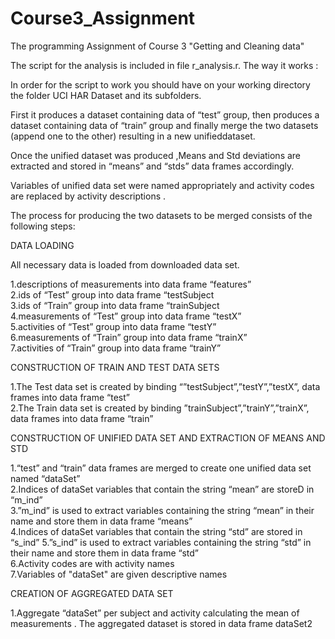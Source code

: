 # Course3_Assignment
The programming Assignment of Course 3 "Getting and Cleaning data"

The script for the analysis is included in file r_analysis.r. The way it works :

In order for the script to work you should have on your working directory the folder UCI HAR Dataset and its subfolders. 

First it produces a  dataset containing data of “test” group, then  produces a dataset containing data of “train” group and finally merge the two datasets  (append one to the other) resulting in a new unifieddataset.

Once the unified dataset was produced ,Means and Std deviations are extracted and stored in “means” and “stds” data frames accordingly. 

Variables of unified data set were named appropriately and activity codes are replaced by activity descriptions .

The process for producing the two datasets to be merged consists of the following steps: 

DATA LOADING

All necessary data is loaded from downloaded data set.

1.descriptions of measurements into data frame “features”  
2.ids of “Test” group into data frame “testSubject  
3.ids of “Train” group into data frame “trainSubject  
4.measurements of “Test” group into data frame “testX”  
5.activities of “Test” group into data frame “testY”  
6.measurements of “Train” group into data frame “trainX”  
7.activities of “Train” group into data frame “trainY”  

CONSTRUCTION OF TRAIN AND TEST  DATA SETS

1.The Test data set is created by binding  “”testSubject”,”testY”,”testX”, data frames into data frame “test”  
2.The Train data set is created by binding  ”trainSubject”,”trainY”,”trainX”, data frames into data frame “train” 

CONSTRUCTION OF UNIFIED DATA SET AND EXTRACTION OF MEANS AND STD 

1.“test”  and “train” data frames are merged to create one unified data set named “dataSet”  
2.Indices of dataSet variables that contain the string “mean” are storeD in “m_ind”  
3.”m_ind” is used to extract variables containing the string “mean” in their name and store them in data frame “means”  
4.Indices of dataSet variables that contain the string “std” are stored in “s_ind” 
5.”s_ind” is used to extract variables containing the string “std” in their name and store them in data frame “std”  
6.Activity codes are with activity names  
7.Variables of "dataSet" are given descriptive names  


CREATION OF AGGREGATED DATA SET 

1.Aggregate “dataSet” per subject and activity calculating the mean of measurements . The aggregated dataset is stored in data frame  dataSet2   
 
